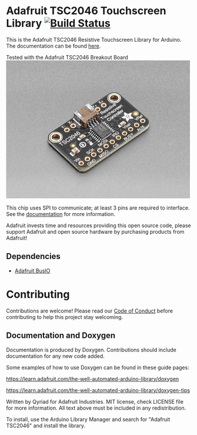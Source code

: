 # Adafruit TSC2046 Touchscreen Library [![Build Status](https://github.com/adafruit/Adafruit_TSC2046/workflows/Arduino%20Library%20CI/badge.svg)](https://github.com/adafruit/Adafruit_TSC2046/actions)

This is the Adafruit TSC2046 Resistive Touchscreen Library for Arduino. The documentation can be found [here](https://adafruit.github.io/Adafruit_TSC2046).

Tested with the Adafruit TSC2046 Breakout Board
[<img src="assets/board.jpeg?raw=true" width="500px">](https://www.adafruit.com/product/5767)

This chip uses SPI to communicate; at least 3 pins are required to interface. See the [documentation](https://adafruit.github.io/Adafruit_TSC2046/html/index.html#connecting)
for more information.

Adafruit invests time and resources providing this open source code, please support Adafruit and open source hardware by purchasing products from Adafruit!

## Dependencies
 - [Adafruit BusIO](https://github.com/adafruit/Adafruit_BusIO)

# Contributing

Contributions are welcome! Please read our [Code of Conduct](./CODE_OF_CONDUCT.md) before contributing to help this project stay welcoming.

## Documentation and Doxygen

Documentation is produced by Doxygen. Contributions should include documentation for any new code added.

Some examples of how to use Doxygen can be found in these guide pages:

https://learn.adafruit.com/the-well-automated-arduino-library/doxygen

https://learn.adafruit.com/the-well-automated-arduino-library/doxygen-tips

Written by Qyriad for Adafruit Industries.
MIT license, check LICENSE file for more information.
All text above must be included in any redistribution.

To install, use the Arduino Library Manager and search for "Adafruit TSC2046" and install the library.
